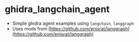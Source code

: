 # ghidra_langchain_agent

- Simple ghidra agent examples using `langchain`, `langgraph`
- Uses mods from [https://github.com/enisrat/langgraph](https://github.com/enisrat/langgraph)
